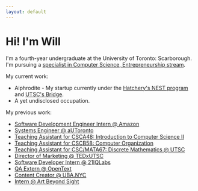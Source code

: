 ```yaml
---
layout: default
---
```


# Hi! I'm Will

I'm a fourth-year undergraduate at the University of Toronto: Scarborough. I'm pursuing a [specialist in Computer Science, Entrepreneurship stream](https://utsc.calendar.utoronto.ca/specialist-program-computer-science-science).

My current work:

*  Aiphrodite - My startup currently under the [Hatchery's NEST program](https://hatchery.engineering.utoronto.ca/) and [UTSC's Bridge](https://www.utsc.utoronto.ca/thebridge/welcome-bridge).
*  A yet undisclosed occupation.

My previous work:
* [Software Development Engineer Intern @ Amazon](https://www.amazon.com/)
* [Systems Engineer @ aUToronto](https://www.autodrive.utoronto.ca/)
* [Teaching Assistant for CSCA48: Introduction to Computer Science II](/CSCA48.html)
* [Teaching Assistant for CSCB58: Computer Organization](/CSCB58.html)
* [Teaching Assistant for CSC/MATA67: Discrete Mathematics @ UTSC](https://www.utsc.utoronto.ca/~bretscher/a67/)
* [Director of Marketing @ TEDxUTSC](http://www.tedxutsc.com/)
* [Software Developer Intern @ 21IQLabs](https://21iqlabs.com/)
* [QA Extern @ OpenText](https://www.opentext.com/)
* [Content Creator @ UBA.NYC](https://www.instagram.com/ubanyc/)
* [Intern @ Art Beyond Sight](http://www.artbeyondsight.org/index.php)
